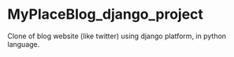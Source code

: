 # MyPlaceBlog_django_project
Clone of blog website (like twitter) using django platform, in python language.

